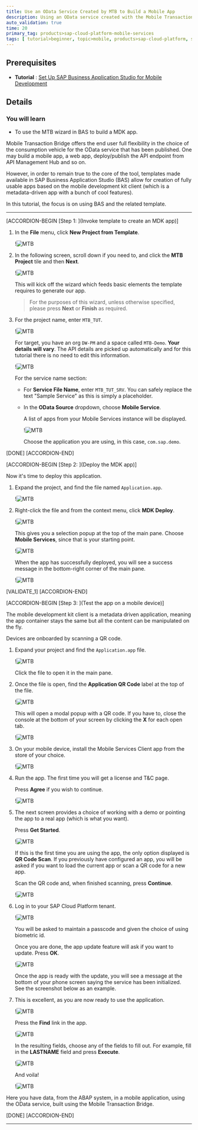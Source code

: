 ```yaml
---
title: Use an OData Service Created by MTB to Build a Mobile App
description: Using an OData service created with the Mobile Transaction Bridge, build a Mobile app based on the mobile development kit client.
auto_validation: true
time: 20
primary_tag: products>sap-cloud-platform-mobile-services
tags: [ tutorial>beginner, topic>mobile, products>sap-cloud-platform, software-product-function>sap-cloud-platform-mobile-services ]
---
```


## Prerequisites
- **Tutorial** : [Set Up SAP Business Application Studio for Mobile Development](cp-mobile-bas-setup)

## Details
### You will learn
- To use the MTB wizard in BAS to build a MDK app.

Mobile Transaction Bridge offers the end user full flexibility in the choice of the consumption vehicle for the OData service that has been published. One may build a mobile app, a web app, deploy/publish the API endpoint from API Management Hub and so on.

However, in order to remain true to the core of the tool, templates made available in SAP Business Application Studio (BAS) allow for creation of fully usable apps based on the mobile development kit client (which is a metadata-driven app with a bunch of cool features).

In this tutorial, the focus is on using BAS and the related template.

---

[ACCORDION-BEGIN [Step 1: ](Invoke template to create an MDK app)]

1. In the **File** menu, click **New Project from Template**.

    !![MTB](08.png)

2. In the following screen, scroll down if you need to, and click the **MTB Project** tile and then **Next**.

    !![MTB](13.png)

    This will kick off the wizard which feeds basic elements the template requires to generate our app.

    >For the purposes of this wizard, unless otherwise specified, please press **Next** or **Finish** as required.

3. For the project name, enter `MTB_TUT`.

    !![MTB](15.png)

    For target, you have an org `DW-PM` and a space called `MTB-Demo`. **Your details will vary**. The API details are picked up automatically and for this tutorial there is no need to edit this information.

    !![MTB](16.png)

    For the service name section:

    - For **Service File Name**, enter `MTB_TUT_SRV`.  You can safely replace the text "Sample Service" as this is simply a placeholder.

    - In the **OData Source** dropdown, choose **Mobile Service**.

        A list of apps from your Mobile Services instance will be displayed.

        !![MTB](18.png)

        Choose the application you are using, in this case, `com.sap.demo`.

[DONE]
[ACCORDION-END]

[ACCORDION-BEGIN [Step 2: ](Deploy the MDK app)]

Now it's time to deploy this application.

1. Expand the project, and find the file named `Application.app`.

    !![MTB](23.png)

2. Right-click the file and from the context menu, click **MDK Deploy**.

    !![MTB](.\reimgs\06.png)

    This gives you a selection popup at the top of the main pane. Choose **Mobile Services**, since that is your starting point.

    !![MTB](25.png)

    When the app has successfully deployed, you will see a success message in the bottom-right corner of the main pane.

    !![MTB](.\reimgs\93.png)


[VALIDATE_1]
[ACCORDION-END]

[ACCORDION-BEGIN [Step 3: ](Test the app on a mobile device)]

The mobile development kit client is a metadata driven application, meaning the app container stays the same but all the content can be manipulated on the fly.

Devices are onboarded by scanning a QR code.

1. Expand your project and find the `Application.app` file.

    !![MTB](23.png)

    Click the file to open it in the main pane.

2. Once the file is open, find the **Application QR Code** label at the top of the file.

    !![MTB](27.png)

    This will open a modal popup with a QR code. If you have to, close the console at the bottom of your screen by clicking the **X** for each open tab.

    !![MTB](28.png)

3. On your mobile device, install the Mobile Services Client app from the store of your choice.

    !![MTB](29.png)

4. Run the app. The first time you will get a license and T&C page.

    Press **Agree** if you wish to continue.

    !![MTB](30.png)


5. The next screen provides a choice of working with a demo or pointing the app to a real app (which is what you want).

    Press **Get Started**.

    !![MTB](31.png)

    If this is the first time you are using the app, the only option displayed is **QR Code Scan**. If you previously have configured an app, you will be asked if you want to load the current app or scan a QR code for a new app.

    Scan the QR code and, when finished scanning, press **Continue**.

    !![MTB](32.png)

6. Log in to your SAP Cloud Platform tenant.

    !![MTB](33.png)

    You will be asked to maintain a passcode and given the choice of using biometric id.

    Once you are done, the app update feature will ask if you want to update. Press **OK**.

    !![MTB](34.png)

    Once the app is ready with the update, you will see a message at the bottom of your phone screen saying the service has been initialized. See the screenshot below as an example.

7. This is excellent, as you are now ready to use the application.

    !![MTB](35.png)

    Press the **Find** link in the app.

    !![MTB](36.png)

    In the resulting fields, choose any of the fields to fill out. For example, fill in the **LASTNAME** field and press **Execute**.

    !![MTB](37.png)

    And voila!

    !![MTB](38.png)

Here you have data, from the ABAP system, in a mobile application, using the OData service, built using the Mobile Transaction Bridge.

[DONE]
[ACCORDION-END]

---
